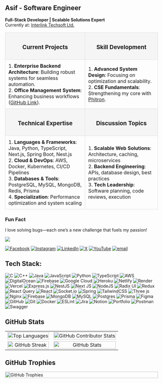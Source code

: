 
## Asif - Software Engineer  
**Full-Stack Developer | Scalable Solutions Expert**  
Currently at: [Interlink Techsoft Ltd.](https://www.intertechbd.com/)  

<table style="width: 100%; border-collapse: collapse; text-align: center;"> <tr style="background-color: #f5f5f5;"> <th style="padding: 10px; border: 1px solid #ddd;"> <h3>Current Projects</h3> </th> <th style="padding: 10px; border: 1px solid #ddd;"> <h3>Skill Development</h3> </th> </tr> <tr> <td style="padding: 10px; border: 1px solid #ddd; text-align: left;"> 1. <strong>Enterprise Backend Architecture</strong>: Building robust systems for seamless automation.<br> 2. <strong>Office Management System</strong>: Enhancing business workflows (<a href="https://github.com/InterlinkTechnologiesLtd/office-management-system">GitHub Link</a>). </td> <td style="padding: 10px; border: 1px solid #ddd; text-align: left;"> 1. <strong>Advanced System Design</strong>: Focusing on optimization and scalability.<br> 2. <strong>CSE Fundamentals</strong>: Strengthening my core with <a href="https://phitron.io/">Phitron</a>. </td> </tr> <tr style="background-color: #f5f5f5;"> <th style="padding: 10px; border: 1px solid #ddd;"> <h3>Technical Expertise</h3> </th> <th style="padding: 10px; border: 1px solid #ddd;"> <h3>Discussion Topics</h3> </th> </tr> <tr> <td style="padding: 10px; border: 1px solid #ddd; text-align: left;"> 1. <strong>Languages & Frameworks</strong>: Java, Python, TypeScript, Next.js, Spring Boot, Nest.js<br> 2. <strong>Cloud & DevOps</strong>: AWS, Docker, Kubernetes, CI/CD Pipelines<br> 3. <strong>Databases & Tools</strong>: PostgreSQL, MySQL, MongoDB, Redis, Prisma<br> 4. <strong>Specialization</strong>: Performance optimization and system scaling </td> <td style="padding: 10px; border: 1px solid #ddd; text-align: left;"> 1. <strong>Scalable Web Solutions</strong>: Architecture, caching, microservices<br> 2. <strong>Backend Engineering</strong>: APIs, database design, best practices<br> 3. <strong>Tech Leadership</strong>: Software planning, code reviews, execution </td> </tr> </table>

### Fun Fact  
I love solving bugs—each one’s a new challenge that fuels my passion!  

![](https://komarev.com/ghpvc/?username=muhammadasif-cse)


[![Facebook](https://img.shields.io/badge/Facebook-%231877F2.svg?logo=Facebook&logoColor=white)](https://facebook.com/muhammadasif.cse) [![Instagram](https://img.shields.io/badge/Instagram-%23E4405F.svg?logo=Instagram&logoColor=white)](https://instagram.com/muhammadasif_cse) [![LinkedIn](https://img.shields.io/badge/LinkedIn-%230077B5.svg?logo=linkedin&logoColor=white)](https://linkedin.com/in/muhammadasif-cse) [![X](https://img.shields.io/badge/X-black.svg?logo=X&logoColor=white)](https://x.com/muhammadasifcse) [![YouTube](https://img.shields.io/badge/YouTube-%23FF0000.svg?logo=YouTube&logoColor=white)](https://youtube.com/@@muhammadasif_cse) [![email](https://img.shields.io/badge/Email-D14836?logo=gmail&logoColor=white)](mailto:muhammadasif.cse@gmail.com) 




## Tech Stack:
![C](https://img.shields.io/badge/c-%2300599C.svg?style=for-the-badge&logo=c&logoColor=white) ![C++](https://img.shields.io/badge/c++-%2300599C.svg?style=for-the-badge&logo=c%2B%2B&logoColor=white) ![Java](https://img.shields.io/badge/java-%23ED8B00.svg?style=for-the-badge&logo=openjdk&logoColor=white) ![JavaScript](https://img.shields.io/badge/javascript-%23323330.svg?style=for-the-badge&logo=javascript&logoColor=%23F7DF1E) ![Python](https://img.shields.io/badge/python-3670A0?style=for-the-badge&logo=python&logoColor=ffdd54) ![TypeScript](https://img.shields.io/badge/typescript-%23007ACC.svg?style=for-the-badge&logo=typescript&logoColor=white) ![AWS](https://img.shields.io/badge/AWS-%23FF9900.svg?style=for-the-badge&logo=amazon-aws&logoColor=white) ![DigitalOcean](https://img.shields.io/badge/DigitalOcean-%230167ff.svg?style=for-the-badge&logo=digitalOcean&logoColor=white) ![Firebase](https://img.shields.io/badge/firebase-%23039BE5.svg?style=for-the-badge&logo=firebase) ![Google Cloud](https://img.shields.io/badge/GoogleCloud-%234285F4.svg?style=for-the-badge&logo=google-cloud&logoColor=white) ![Heroku](https://img.shields.io/badge/heroku-%23430098.svg?style=for-the-badge&logo=heroku&logoColor=white) ![Netlify](https://img.shields.io/badge/netlify-%23000000.svg?style=for-the-badge&logo=netlify&logoColor=#00C7B7) ![Render](https://img.shields.io/badge/Render-%46E3B7.svg?style=for-the-badge&logo=render&logoColor=white) ![Vercel](https://img.shields.io/badge/vercel-%23000000.svg?style=for-the-badge&logo=vercel&logoColor=white) ![Express.js](https://img.shields.io/badge/express.js-%23404d59.svg?style=for-the-badge&logo=express&logoColor=%2361DAFB) ![NestJS](https://img.shields.io/badge/nestjs-%23E0234E.svg?style=for-the-badge&logo=nestjs&logoColor=white) ![Next JS](https://img.shields.io/badge/Next-black?style=for-the-badge&logo=next.js&logoColor=white) ![NodeJS](https://img.shields.io/badge/node.js-6DA55F?style=for-the-badge&logo=node.js&logoColor=white) ![Radix UI](https://img.shields.io/badge/radix%20ui-161618.svg?style=for-the-badge&logo=radix-ui&logoColor=white) ![Redux](https://img.shields.io/badge/redux-%23593d88.svg?style=for-the-badge&logo=redux&logoColor=white) ![React Query](https://img.shields.io/badge/-React%20Query-FF4154?style=for-the-badge&logo=react%20query&logoColor=white) ![React](https://img.shields.io/badge/react-%2320232a.svg?style=for-the-badge&logo=react&logoColor=%2361DAFB) ![Socket.io](https://img.shields.io/badge/Socket.io-black?style=for-the-badge&logo=socket.io&badgeColor=010101) ![Spring](https://img.shields.io/badge/spring-%236DB33F.svg?style=for-the-badge&logo=spring&logoColor=white) ![TailwindCSS](https://img.shields.io/badge/tailwindcss-%2338B2AC.svg?style=for-the-badge&logo=tailwind-css&logoColor=white) ![Three js](https://img.shields.io/badge/threejs-black?style=for-the-badge&logo=three.js&logoColor=white) ![Nginx](https://img.shields.io/badge/nginx-%23009639.svg?style=for-the-badge&logo=nginx&logoColor=white) ![Firebase](https://img.shields.io/badge/firebase-a08021?style=for-the-badge&logo=firebase&logoColor=ffcd34) ![MongoDB](https://img.shields.io/badge/MongoDB-%234ea94b.svg?style=for-the-badge&logo=mongodb&logoColor=white) ![MySQL](https://img.shields.io/badge/mysql-4479A1.svg?style=for-the-badge&logo=mysql&logoColor=white) ![Postgres](https://img.shields.io/badge/postgres-%23316192.svg?style=for-the-badge&logo=postgresql&logoColor=white) ![Prisma](https://img.shields.io/badge/Prisma-3982CE?style=for-the-badge&logo=Prisma&logoColor=white) ![Figma](https://img.shields.io/badge/figma-%23F24E1E.svg?style=for-the-badge&logo=figma&logoColor=white) ![GitHub](https://img.shields.io/badge/github-%23121011.svg?style=for-the-badge&logo=github&logoColor=white) ![Git](https://img.shields.io/badge/git-%23F05033.svg?style=for-the-badge&logo=git&logoColor=white) ![Docker](https://img.shields.io/badge/docker-%230db7ed.svg?style=for-the-badge&logo=docker&logoColor=white) ![ESLint](https://img.shields.io/badge/ESLint-4B3263?style=for-the-badge&logo=eslint&logoColor=white) ![Jira](https://img.shields.io/badge/jira-%230A0FFF.svg?style=for-the-badge&logo=jira&logoColor=white) ![Notion](https://img.shields.io/badge/Notion-%23000000.svg?style=for-the-badge&logo=notion&logoColor=white) ![Portfolio](https://img.shields.io/badge/Portfolio-%23000000.svg?style=for-the-badge&logo=firefox&logoColor=#FF7139) ![Postman](https://img.shields.io/badge/Postman-FF6C37?style=for-the-badge&logo=postman&logoColor=white) ![Swagger](https://img.shields.io/badge/-Swagger-%23Clojure?style=for-the-badge&logo=swagger&logoColor=white)

## GitHub Stats  
<table>
  <tr>
     <td align="center">
      <img src="https://github-readme-stats.vercel.app/api/top-langs/?username=muhammadasif-cse&theme=calm_pink&hide_border=true&include_all_commits=true&count_private=true&layout=compact" alt="Top Languages" width="100%"/>
    </td>
    <td align="center">
      <img src="https://github-contributor-stats.vercel.app/api?username=muhammadasif-cse&limit=5&theme=calm_pink&hide_border=true&combine_all_yearly_contributions=true" alt="GitHub Contributor Stats" width="100%"/>
    </td>
  </tr>
  <tr>
    <td align="center">
      <img src="https://nirzak-streak-stats.vercel.app/?user=muhammadasif-cse&theme=calm_pink&hide_border=true" alt="GitHub Streak" width="100%"/>
    </td>
    <td align="center">
      <img src="https://github-readme-stats.vercel.app/api?username=muhammadasif-cse&theme=calm_pink&hide_border=true&include_all_commits=true&count_private=true" alt="GitHub Stats" width="100%"/>
    </td>
  </tr>
</table>


## GitHub Trophies
<div style="width: 100%; display: flex; justify-content: center;">
  <img src="https://github-profile-trophy.vercel.app/?username=muhammadasif-cse&theme=calm_pink&no-frame=true&no-bg=false&margin-w=4" alt="GitHub Trophies" style="width: 100%;"/>
</div>

